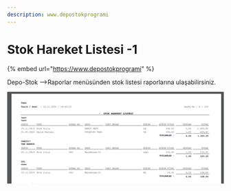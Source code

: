 ```yaml
---
description: www.depostokprogrami
---
```


# Stok Hareket Listesi -1

{% embed url="https://www.depostokprogrami" %}

Depo-Stok -->Raporlar menüsünden stok listesi raporlarına ulaşabilirsiniz. &#x20;

![](<../../.gitbook/assets/image (54).png>)

